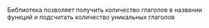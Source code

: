 Библиотека позволяет получить количество глаголов в названии функций и подсчитать
количество уникальных глаголов
